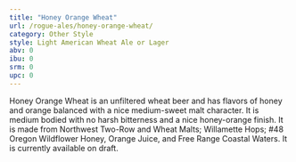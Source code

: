 ```yaml
---
title: "Honey Orange Wheat"
url: /rogue-ales/honey-orange-wheat/
category: Other Style
style: Light American Wheat Ale or Lager
abv: 0
ibu: 0
srm: 0
upc: 0
---
```

Honey Orange Wheat is an unfiltered wheat beer and has flavors of honey and orange balanced with a nice medium-sweet malt character. It is medium bodied with no harsh bitterness and a nice honey-orange finish. It is made from Northwest Two-Row and Wheat Malts; Willamette Hops; #48 Oregon Wildflower Honey, Orange Juice, and Free Range Coastal Waters. It is currently available on draft.
